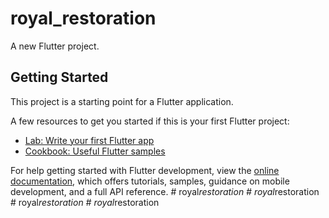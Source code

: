 # royal_restoration

A new Flutter project.

## Getting Started

This project is a starting point for a Flutter application.

A few resources to get you started if this is your first Flutter project:

- [Lab: Write your first Flutter app](https://docs.flutter.dev/get-started/codelab)
- [Cookbook: Useful Flutter samples](https://docs.flutter.dev/cookbook)

For help getting started with Flutter development, view the
[online documentation](https://docs.flutter.dev/), which offers tutorials,
samples, guidance on mobile development, and a full API reference.
#   r o y a l _ r e s t o r a t i o n  
 #   r o y a l _ r e s t o r a t i o n  
 #   r o y a l _ r e s t o r a t i o n  
 #   r o y a l _ r e s t o r a t i o n  
 